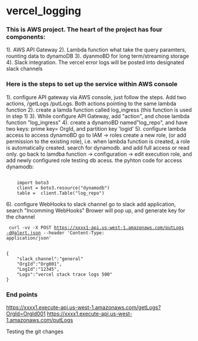 # vercel_logging

### This is AWS project. The heart of the project has four components:

1). AWS API Gateway
2). Lambda function what take the query paramters, rounting data to dynamoDB
3). dyanmoBD for long term/streaming storage
4). Slack integration.  The vercel error logs will be posted into designated slack channels

### Here is the steps to set up the service within AWS console
1). configure API gateway via AWS console, just follow the steps. Add two actions, /getLogs /putLogs. Both actions pointing to the same lambda function
2). create a lamda function called log_ingress (this function is used in step 1)
3). While configure API Gateway, add "action", and chose lambda function "log_ingress"
4). create a dynamoBD named"log_repo", and have two keys: prime key= OrgId, and partition key 'logid'
5). configure lambda access to access dynamoBD
    go to IAM -> roles
    create a new role, (or add permission to the existing role), i.e. when lambda function is created, a role is automatically created.
    search for dynamodb. and add full access or read only.
    go back to lamdba function -> configuration -> edit execution role, and add newly configured role
    testing db acess. the pyhton code for access dynamodb:
    
<code>
    import boto3
    client = boto3.resource("dynamodb")
    table =  client.Table("log_repo")
</code>
    
6). configure WebHooks to slack channel
    go to slack
    add application, search "Incomming WebHooks"
    Brower will pop up, and generate key for the channel

<code> curl -vv -X POST https://xxxx1-api.us-west-1.amazonaws.com/putLogs -d@alert.json --header 'Content-Type: application/json'</code>


<code>
{
    "slack_channel":"general"
    "OrgId":"Org001",
    "LogId":"12345",
    "Logs":"vercel stack trace logs 500"
}
</code>

### End points
https://xxxx1.execute-api.us-west-1.amazonaws.com/getLogs?OrgId=OrgId001
https://xxxx1.execute-api.us-west-1.amazonaws.com/putLogs


Testing the git changes